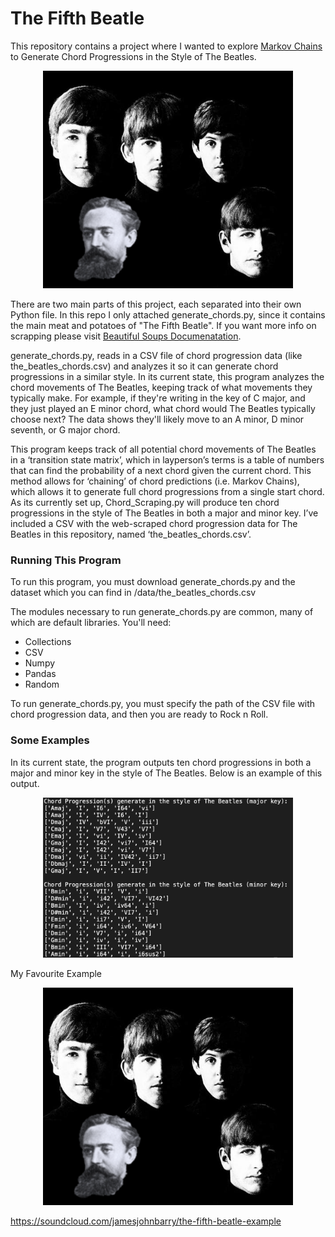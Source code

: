 # The Fifth Beatle

This repository contains a project where I wanted to explore [Markov Chains](https://en.wikipedia.org/wiki/Markov_chain) to Generate Chord Progressions in the Style of The Beatles.

<p align='center'><img src="imgs/the-fifth-beatle.png" width='400px'></p>

There are two main parts of this project, each separated into their own Python file. In this repo I only attached generate_chords.py, since it contains the main meat and potatoes of "The Fifth Beatle". If you want more info on scrapping please visit [Beautiful Soups Documenatation](https://www.crummy.com/software/BeautifulSoup/bs4/doc/). 


generate_chords.py, reads in a CSV file of chord progression data (like the_beatles_chords.csv) and analyzes it so it can generate chord progressions in a similar style. In its current state, this program analyzes the chord movements of The Beatles, keeping track of what movements they typically make. For example, if they're writing in the key of C major, and they just played an E minor chord, what chord would The Beatles typically choose next? The data shows they'll likely move to an A minor, D minor seventh, or G major chord. 

This program keeps track of all potential chord movements of The Beatles in a ‘transition state matrix’, which in layperson’s terms is a table of numbers that can find the probability of a next chord given the current chord. This method allows for ‘chaining’ of chord predictions (i.e. Markov Chains), which allows it to generate full chord progressions from a single start chord. As its currently set up, Chord_Scraping.py will produce ten chord progressions in the style of The Beatles in both a major and minor key. I’ve included a CSV with the web-scraped chord progression data for The Beatles in this repository, named ‘the_beatles_chords.csv’.

<h3>Running This Program</h3>

To run this program, you must download generate_chords.py and the dataset which you can find in /data/the_beatles_chords.csv

The modules necessary to run generate_chords.py are common, many of which are default libraries. You'll need:

<ul>
<li>Collections</li>
<li>CSV</li>
<li>Numpy</li>
<li>Pandas</li>
<li>Random</li>
</ul>


To run generate_chords.py, you must specify the path of the CSV file with chord progression data, and then you are ready to Rock n Roll.
<h3>Some Examples</h3>

In its current state, the program outputs ten chord progressions in both a major and minor key in the style of The Beatles. Below is an example of this output.

<p align='center'><img src="imgs/generate_chords-output.png" width='400px'></p>


My Favourite Example

<p align='center'><img src="imgs/the-fifth-beatle.png" width='400px'></p>

https://soundcloud.com/jamesjohnbarry/the-fifth-beatle-example



